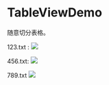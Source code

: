 # TableViewDemo

随意切分表格。

 123.txt :
![](https://i.imgur.com/eFKrziR.png)

456.txt:
![](https://i.imgur.com/5QY3RLU.png)

789.txt
![](https://i.imgur.com/kdOTZfu.png)